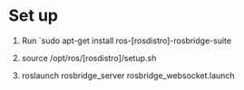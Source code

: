 # Set up

1. Run `sudo apt-get install ros-[rosdistro]-rosbridge-suite

2. source /opt/ros/[rosdistro]/setup.sh

3. roslaunch rosbridge_server rosbridge_websocket.launch
